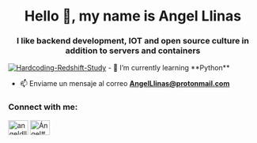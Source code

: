 <h1 align="center">Hello 👋, my name is Angel Llinas</h1>
<h3 align="center">I like backend development, IOT and open source culture in addition to servers and containers</h3>
<a href='https://postimages.org/' target='_blank'><img src='https://i.postimg.cc/MTX3kPKd/Hardcoding-Redshift-Study.png' border='0' alt='Hardcoding-Redshift-Study'/></a>
- 🌱 I’m currently learning **Python**

- 📫 Enviame un mensaje al correo **AngelLlinas@protonmail.com**

<h3 align="left">Connect with me:</h3>
<p align="left">
<a href="https://instagram.com/angeldllinasm" target="blank"><img align="center" src="https://raw.githubusercontent.com/rahuldkjain/github-profile-readme-generator/master/src/images/icons/Social/instagram.svg" alt="angeldllinasm" height="30" width="40" /></a>
<a href="https://discord.gg/Ángel#9293" target="blank"><img align="center" src="https://raw.githubusercontent.com/rahuldkjain/github-profile-readme-generator/master/src/images/icons/Social/discord.svg" alt="Ángel#9293" height="30" width="40" /></a>
</p>
